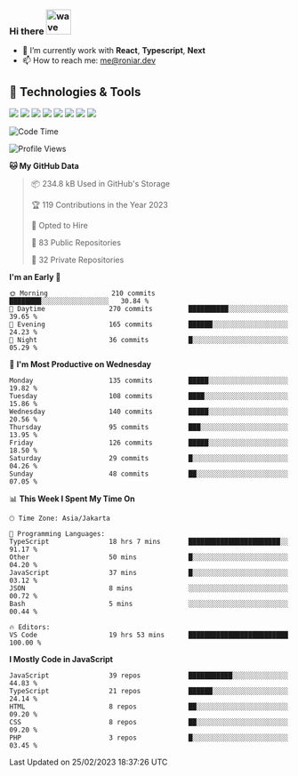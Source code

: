 ### Hi there <img src="https://i.ibb.co/q0Hx1KK/wave.gif" alt="wave" width="45px">

- 🌱 I’m currently work with **React**, **Typescript**, **Next**
- 📫 How to reach me: me@roniar.dev

## 🔧 Technologies & Tools

![](https://img.shields.io/badge/OS-Linux-informational?style=flat&logo=linux&logoColor=white&color=2bbc8a)
![](https://img.shields.io/badge/OS-Windows-informational?style=flat&logo=windows&logoColor=white&color=2bbc8a)
![](https://img.shields.io/badge/Code-JavaScript-informational?style=flat&logo=javascript&logoColor=white&color=2bbc8a)
![](https://img.shields.io/badge/Code-Golang-informational?style=flat&logo=go&logoColor=white&color=2bbc8a)
![](https://img.shields.io/badge/Code-React-informational?style=flat&logo=react&logoColor=white&color=2bbc8a)
![](https://img.shields.io/badge/Code-Next-informational?style=flat&logo=next.js&logoColor=white&color=2bbc8a)
![](https://img.shields.io/badge/Shell-Bash-informational?style=flat&logo=gnu-bash&logoColor=white&color=2bbc8a)
![](https://img.shields.io/badge/Tools-Docker-informational?style=flat&logo=docker&logoColor=white&color=2bbc8a)

<!--START_SECTION:waka-->
![Code Time](http://img.shields.io/badge/Code%20Time-1%2C030%20hrs%2013%20mins-blue)

![Profile Views](http://img.shields.io/badge/Profile%20Views-6-blue)

**🐱 My GitHub Data** 

> 📦 234.8 kB Used in GitHub's Storage 
 > 
> 🏆 119 Contributions in the Year 2023
 > 
> 💼 Opted to Hire
 > 
> 📜 83 Public Repositories 
 > 
> 🔑 32 Private Repositories 
 > 
**I'm an Early 🐤** 

```text
🌞 Morning                210 commits         ████████░░░░░░░░░░░░░░░░░   30.84 % 
🌆 Daytime                270 commits         ██████████░░░░░░░░░░░░░░░   39.65 % 
🌃 Evening                165 commits         ██████░░░░░░░░░░░░░░░░░░░   24.23 % 
🌙 Night                  36 commits          █░░░░░░░░░░░░░░░░░░░░░░░░   05.29 % 
```
📅 **I'm Most Productive on Wednesday** 

```text
Monday                   135 commits         █████░░░░░░░░░░░░░░░░░░░░   19.82 % 
Tuesday                  108 commits         ████░░░░░░░░░░░░░░░░░░░░░   15.86 % 
Wednesday                140 commits         █████░░░░░░░░░░░░░░░░░░░░   20.56 % 
Thursday                 95 commits          ███░░░░░░░░░░░░░░░░░░░░░░   13.95 % 
Friday                   126 commits         █████░░░░░░░░░░░░░░░░░░░░   18.50 % 
Saturday                 29 commits          █░░░░░░░░░░░░░░░░░░░░░░░░   04.26 % 
Sunday                   48 commits          ██░░░░░░░░░░░░░░░░░░░░░░░   07.05 % 
```


📊 **This Week I Spent My Time On** 

```text
🕑︎ Time Zone: Asia/Jakarta

💬 Programming Languages: 
TypeScript               18 hrs 7 mins       ███████████████████████░░   91.17 % 
Other                    50 mins             █░░░░░░░░░░░░░░░░░░░░░░░░   04.20 % 
JavaScript               37 mins             █░░░░░░░░░░░░░░░░░░░░░░░░   03.12 % 
JSON                     8 mins              ░░░░░░░░░░░░░░░░░░░░░░░░░   00.72 % 
Bash                     5 mins              ░░░░░░░░░░░░░░░░░░░░░░░░░   00.44 % 

🔥 Editors: 
VS Code                  19 hrs 53 mins      █████████████████████████   100.00 % 
```

**I Mostly Code in JavaScript** 

```text
JavaScript               39 repos            ███████████░░░░░░░░░░░░░░   44.83 % 
TypeScript               21 repos            ██████░░░░░░░░░░░░░░░░░░░   24.14 % 
HTML                     8 repos             ██░░░░░░░░░░░░░░░░░░░░░░░   09.20 % 
CSS                      8 repos             ██░░░░░░░░░░░░░░░░░░░░░░░   09.20 % 
PHP                      3 repos             █░░░░░░░░░░░░░░░░░░░░░░░░   03.45 % 
```




 Last Updated on 25/02/2023 18:37:26 UTC
<!--END_SECTION:waka-->
